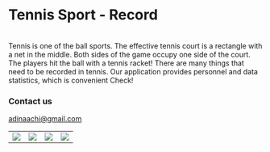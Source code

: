 # Tennis Sport - Record

<table align="center" border="0">

<tr>
<td> <img src="https://ovwvzu.github.io/myads/Simulator Screen Shot - iPhone 8 Plus - 2022-07-19 at 23.12.10.png"> </td>
<td> <img src="https://ovwvzu.github.io/myads/Simulator Screen Shot - iPhone 8 Plus - 2022-07-19 at 23.12.15.png"> </td>
<td> <img src="https://ovwvzu.github.io/myads/Simulator Screen Shot - iPhone 8 Plus - 2022-07-19 at 23.12.18.png"> </td>
  <td> <img src="https://ovwvzu.github.io/myads/Simulator Screen Shot - iPhone 8 Plus - 2022-07-19 at 23.12.23.png"> </td>
</tr>

<tr>

</tr>


<br>
Tennis is one of the ball sports. The effective tennis court is a rectangle with a net in the middle. Both sides of the game occupy one side of the court. The players hit the ball with a tennis racket! There are many things that need to be recorded in tennis. Our application provides personnel and data statistics, which is convenient Check!
<br>



### Contact us
adinaachi@gmail.com

